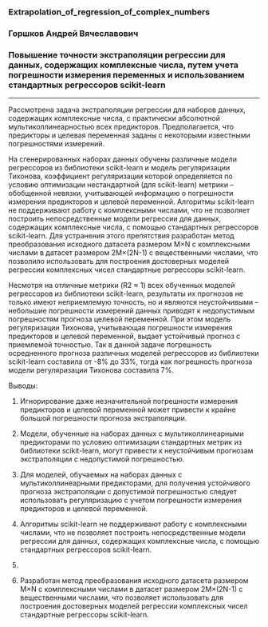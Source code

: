 ### Extrapolation_of_regression_of_complex_numbers

### Горшков Андрей Вячеславович
### Повышение точности экстраполяции регрессии для данных, содержащих комплексные числа, путем учета погрешности измерения переменных и использованием стандартных регрессоров scikit-learn
------------------------------------------

Рассмотрена задача экстраполяции регрессии для наборов данных, содержащих комплексные числа, с практически абсолютной мультиколлинеарностью всех предикторов. Предполагается, что предикторы и целевая переменная заданы с некоторыми известными погрешностями измерений.

На сгенерированных наборах данных обучены различные модели регрессоров из библиотеки scikit-learn и модель регуляризации Тихонова, коэффициент регуляризации которой определяется по условию оптимизации нестандартной (для scikit-learn) метрики – обобщенной невязки, учитывающей информацию о погрешности измерения предикторов и целевой переменной. Алгоритмы scikit-learn не поддерживают работу с комплексными числами, что не позволяет построить непосредственные модели регрессии для данных, содержащих комплексные числа, с помощью стандартных регрессоров scikit-learn. Для устранения этого препятствия разработан метод преобразования исходного датасета размером M×N с комплексными числами в датасет размером 2M×(2N-1) с вещественными числами, что позволило использовать для построения достоверных моделей регрессии комплексных чисел стандартные регрессоры scikit-learn.

Несмотря на отличные метрики (R2 ≈ 1) всех обученных моделей регрессоров из библиотеки scikit-learn, результаты их прогнозов не только имеют неприемлемую точность, но и являются неустойчивыми – небольшие погрешности измерений данных приводят к недопустимым погрешностям прогноза целевой переменной. При этом модель регуляризации Тихонова, учитывающая погрешности измерения предикторов и целевой переменной, выдает устойчивый прогноз с приемлемой точностью. Так в данной задаче погрешность осредненного прогноза различных моделей регрессоров из библиотеки scikit-learn составила от -8% до 33%, тогда как погрешность прогноза модели регуляризации Тихонова составила 7%.

Выводы:
1. Игнорирование даже незначительной погрешности измерения предикторов и целевой переменной может привести к крайне большой погрешности прогноза экстраполяции.

2. Модели, обученные на наборах данных с мультиколлинеарными предикторами по условию оптимизации стандартных метрик из библиотеки scikit-learn, могут привести к неустойчивым прогнозам экстраполяции с недопустимой погрешностью.

3. Для моделей, обучаемых на наборах данных с мультиколлинеарными предикторами, для получения устойчивого прогноза экстраполяции с допустимой погрешностью следует использовать регуляризацию с учетом погрешности измерения предикторов и целевой переменной.

4. Алгоритмы scikit-learn не поддерживают работу с комплексными числами, что не позволяет построить непосредственные модели регрессии для данных, содержащих комплексные числа, с помощью стандартных регрессоров scikit-learn.
5. 
6. Разработан метод преобразования исходного датасета размером M×N с комплексными числами в датасет размером 2M×(2N-1) с вещественными числами, что позволяет использовать для построения достоверных моделей регрессии комплексных чисел стандартные регрессоры scikit-learn.
